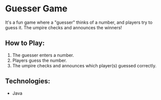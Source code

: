 # Guesser Game

It's a fun game where a "guesser" thinks of a number, and players try to guess it. The umpire checks and announces the winners!

## How to Play:
1. The guesser enters a number.
2. Players guess the number.
3. The umpire checks and announces which player(s) guessed correctly.

## Technologies:
- Java

